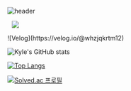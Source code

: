 ![header](https://capsule-render.vercel.app/api?type=waving&color=auto&height=300&section=header&text=Kyle%20Lee&desc=Frontend%20developer&fontSize=90)

<p>
    <a href="https://velog.io/@whzjqkrtm12">
        <img 
            src="http://img.shields.io/badge/-9bd6a8?style=flat&logo=Vector Logo Zone&link=https://velog.io/@whzjqkrtm12"
            style="height : auto; margin-left : 10px; margin-right : 10px;"/>
    </a>
</p>
![Velog](https://velog.io/@whzjqkrtm12)

![Kyle's GitHub stats](https://github-readme-stats.vercel.app/api?username=kylelee-js&show_icons=true&theme=dark)

[![Top Langs](https://github-readme-stats.vercel.app/api/top-langs/?username=kylelee-js&layout=compact&theme=dark&langs_count=5)](https://github.com/anuraghazra/github-readme-stats)


[![Solved.ac 프로필](http://mazassumnida.wtf/api/v2/generate_badge?boj=whzjqkrtm12)](https://solved.ac/whzjqkrtm12)
<!--
**jjokerboxx/jjokerboxx** is a ✨ _special_ ✨ repository because its `README.md` (this file) appears on your GitHub profile.

Here are some ideas to get you started:

- 🔭 I’m currently working on ...
- 🌱 I’m currently learning ...
- 👯 I’m looking to collaborate on ...
- 🤔 I’m looking for help with ...
- 💬 Ask me about ...
- 📫 How to reach me: ...
- 😄 Pronouns: ...
- ⚡ Fun fact: ...
-->
